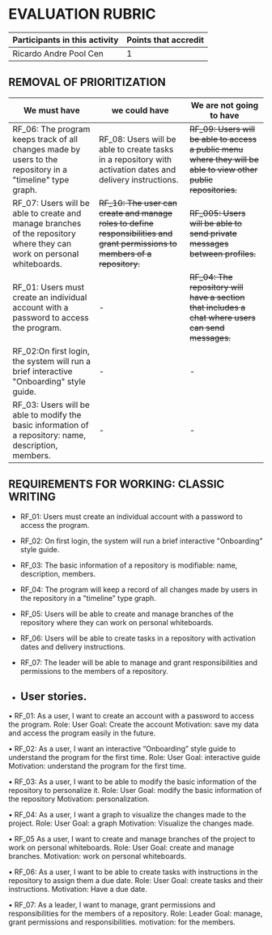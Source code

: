 # EVALUATION RUBRIC

Participants in this activity | Points that accredit
------------------------------- | --------------------
Ricardo Andre Pool Cen | 1

## REMOVAL OF PRIORITIZATION

We must have | we could have | We are not going to have
------------- | --------------- | ----------------
RF_06: The program keeps track of all changes made by users to the repository in a "timeline" type graph. | RF_08: Users will be able to create tasks in a repository with activation dates and delivery instructions. | ~~RF_09: Users will be able to access a public menu where they will be able to view other public repositories.~~
RF_07: Users will be able to create and manage branches of the repository where they can work on personal whiteboards. | ~~RF_10: The user can create and manage roles to define responsibilities and grant permissions to members of a repository.~~ | ~~RF_005: Users will be able to send private messages between profiles.~~
RF_01: Users must create an individual account with a password to access the program. | - | ~~RF_04: The repository will have a section that includes a chat where users can send messages.~~
RF_02:On first login, the system will run a brief interactive "Onboarding" style guide. | - | -
RF_03: Users will be able to modify the basic information of a repository: name, description, members. | - | -

## REQUIREMENTS FOR WORKING: CLASSIC WRITING

- RF_01: Users must create an individual account with a password to access the program.
- RF_02: On first login, the system will run a brief interactive "Onboarding" style guide.
- RF_03: The basic information of a repository is modifiable: name, description, members.
- RF_04: The program will keep a record of all changes made by users in the repository in a "timeline" type graph.
- RF_05: Users will be able to create and manage branches of the repository where they can work on personal whiteboards.
- RF_06: Users will be able to create tasks in a repository with activation dates and delivery instructions.
- RF_07: The leader will be able to manage and grant responsibilities and permissions to the members of a repository.
  
- ## User stories.

• RF_01: As a user, I want to create an account with a password to access the program.
 Role: User
 Goal: Create the account
 Motivation: save my data and access the program easily in the future.

• RF_02: As a user, I want an interactive “Onboarding” style guide to understand the program for the first time.
 Role: User
 Goal: interactive guide
 Motivation: understand the program for the first time.

• RF_03: As a user, I want to be able to modify the basic information of the repository to personalize it.
 Role: User
 Goal: modify the basic information of the repository
 Motivation: personalization.

• RF_04: As a user, I want a graph to visualize the changes made to the project.
 Role: User
 Goal: a graph
 Motivation: Visualize the changes made.

• RF_05 As a user, I want to create and manage branches of the project to work on personal whiteboards.
 Role: User
 Goal: create and manage branches.
 Motivation: work on personal whiteboards.

• RF_06: As a user, I want to be able to create tasks with instructions in the repository to assign them a due date.
 Role: User
 Goal: create tasks and their instructions.
 Motivation: Have a due date.

• RF_07: As a leader, I want to manage, grant permissions and responsibilities for the members of a repository.
 Role: Leader
 Goal: manage, grant permissions and responsibilities.
 motivation: for the members.
